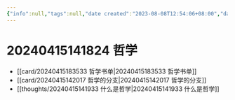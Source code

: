 ```yaml
---
{"info":null,"tags":null,"date created":"2023-08-08T12:54:06+08:00","date modified":"2024-04-15T18:37:23+08:00","dg-publish":true,"permalink":"/000 Topic Index/20240415141824 哲学/","dgPassFrontmatter":true,"noteIcon":"2","created":"2023-08-08T12:54:06+08:00","updated":"2024-04-15T18:37:23+08:00"}
---
```



# 20240415141824 哲学

- [[card/20240415183533 哲学书单\|20240415183533 哲学书单]]
- [[card/20240415142017 哲学的分支\|20240415142017 哲学的分支]]
- [[thoughts/20240415141933 什么是哲学\|20240415141933 什么是哲学]]

